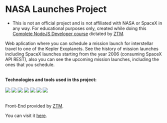 # NASA Launches Project

- This is not an official project and is not affiliated with NASA or SpaceX in any way. For educational purposes only, created while doing this [Complete NodeJS Developer course](http://www.sistemas.frba.utn.edu.ar/) dictated by [ZTM](https://zerotomastery.io/). 

Web aplication where you can schedule a mission launch for interstellar travel to one of the Kepler Exoplanets.
See the history of mission launches including SpaceX launches starting from the year 2006 (consuming SpaceX API REST), also you can see the upcoming mission launches, including the ones that you schedule.

<br />
<div>
 <b>Technologies and tools used in ths project: </b> 
 <br />
 <br />
<img src="https://img.shields.io/badge/JavaScript-323330?style=for-the-badge&logo=javascript&logoColor=F7DF1E" />
<img src="https://img.shields.io/badge/Node.js-339933?style=for-the-badge&logo=nodedotjs&logoColor=white" />
<img src="https://img.shields.io/badge/Express.js-000000?style=for-the-badge&logo=express&logoColor=white" />
<img src="https://img.shields.io/badge/MongoDB-4EA94B?style=for-the-badge&logo=mongodb&logoColor=white" />
<img src="https://img.shields.io/badge/Jest-C21325?style=for-the-badge&logo=jest&logoColor=white" />
<img src="https://img.shields.io/badge/Docker-2CA5E0?style=for-the-badge&logo=docker&logoColor=white" />
<img src="https://img.shields.io/badge/Amazon_AWS-FF9900?style=for-the-badge&logo=amazonaws&logoColor=white" />
  <br />
  <br />

Front-End provided by [ZTM](https://zerotomastery.io/).
 
You can visit it [here](http://18.228.36.198:8000/).
